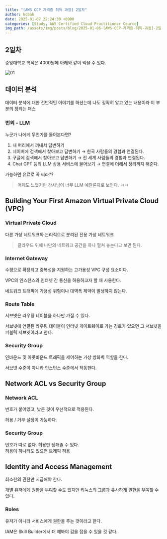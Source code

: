 ```yaml
---
title: "[AWS CCP 자격증 취득 과정] 2일차"
author: hcbak
date: 2025-01-07 22:24:30 +0900
categories: [Study, AWS Certified Cloud Practitioner Cource]
img_path: /assets/img/posts/blog/2025-01-06-[AWS-CCP-자격증-취득-과정]-2일차/
---
```


## 2일차

중앙대학교 학식은 4000원에 아래와 같이 먹을 수 있다.

![01](01_점심.webp)

## 데이터 분석

데이터 분석에 대한 전반적인 이야기를 하셨는데 나도 정확히 알고 있는 내용이라 이 부분의 정리는 패스

### 번외 - LLM

누군가 나에게 무언가를 물어본다면?

1. 내 머리에서 꺼내서 답변하기
2. 네이버에 검색해서 찾아보고 답변하기 → 한국 사람들의 경험과 연결된다.
3. 구글에 검색해서 찾아보고 답변하기 → 전 세계 사람들의 경험과 연결된다.
4. Chat GPT 등의 LLM 상용 서비스에 물어보기 → 연결에 더해서 정리까지 해준다.

가능하면 유료로 꼭 써라??

> 어제도 느꼈지만 강사님이 너무 LLM 예찬론자로 보인다. ㅋㅋ

## Building Your First Amazon Virtual Private Cloud (VPC)

### Virtual Private Cloud

다른 가상 네트워크와 논리적으로 분리된 전용 가상 네트워크

> 클라우드 위에 나만의 네트워크 공간을 하나 펼쳐 놓는다고 보면 된다.

### Internet Gateway

수평으로 확장되고 중복성을 지원하는 고가용성 VPC 구성 요소이다.

VPC의 인스턴스와 인터넷 간 통신을 허용하고자 할 때 사용한다.

네트워크 트래픽에 가용성 위험이나 대역폭 제약이 발생하지 않는다.

### Route Table

서브넷은 라우팅 테이블을 하나만 가질 수 있다.

서브넷에 연결된 라우팅 테이블이 인터넷 게이트웨이로 가는 경로가 있으면 그 서브넷을 퍼블릭 서브넷이라고 한다.

### Security Group

인바운드 및 아웃바운드 트래픽을 제어하는 가상 방화벽 역할을 한다.

서브넷 수준이 아니라 인스턴스 수준에서 작동한다.

## Network ACL vs Security Group

### Network ACL

번호가 붙어있고, 낮은 것이 우선적으로 적용된다.

허용 / 거부 설정이 가능하다.

### Security Group

번호가 따로 없다. 허용만 정해줄 수 있다.  
허용이 하나라도 있으면 트래픽 허용

## Identity and Access Management

최소한의 권한만 지급해야 한다.

개별 유저에게 권한을 부여할 수도 있지만 리눅스의 그룹과 유사하게 권한을 부여할 수 있다.

### Roles

유저가 아니라 서비스에게 권한을 주는 것이라고 한다.

IAM은 Skill Builder에서 더 해봐야 감을 잡을 수 있을 것 같다.
